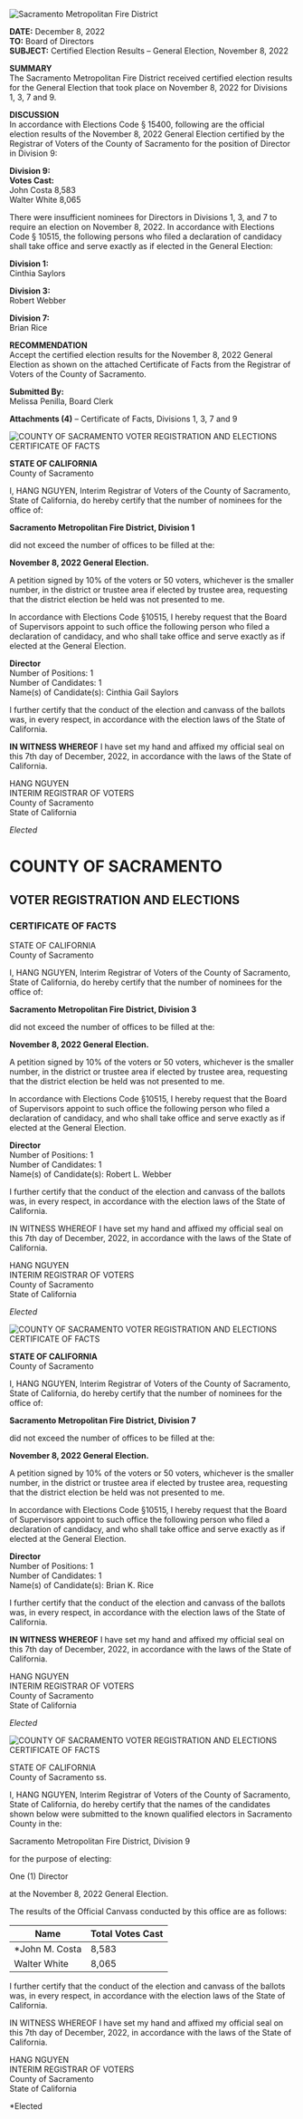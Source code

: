 <!-- Page 1 -->
![Sacramento Metropolitan Fire District](https://via.placeholder.com/768x993.png?text=Sacramento+Metropolitan+Fire+District)

**DATE:** December 8, 2022  
**TO:** Board of Directors  
**SUBJECT:** Certified Election Results – General Election, November 8, 2022  

**SUMMARY**  
The Sacramento Metropolitan Fire District received certified election results for the General Election that took place on November 8, 2022 for Divisions 1, 3, 7 and 9.  

**DISCUSSION**  
In accordance with Elections Code § 15400, following are the official election results of the November 8, 2022 General Election certified by the Registrar of Voters of the County of Sacramento for the position of Director in Division 9:  

**Division 9:**  
**Votes Cast:**  
John Costa 8,583  
Walter White 8,065  

There were insufficient nominees for Directors in Divisions 1, 3, and 7 to require an election on November 8, 2022. In accordance with Elections Code § 10515, the following persons who filed a declaration of candidacy shall take office and serve exactly as if elected in the General Election:  

**Division 1:**  
Cinthia Saylors  

**Division 3:**  
Robert Webber  

**Division 7:**  
Brian Rice  

**RECOMMENDATION**  
Accept the certified election results for the November 8, 2022 General Election as shown on the attached Certificate of Facts from the Registrar of Voters of the County of Sacramento.  

**Submitted By:**  
Melissa Penilla, Board Clerk  

**Attachments (4)** – Certificate of Facts, Divisions 1, 3, 7 and 9  
<!-- Page 2 -->
![COUNTY OF SACRAMENTO VOTER REGISTRATION AND ELECTIONS CERTIFICATE OF FACTS](https://via.placeholder.com/768x993.png?text=COUNTY+OF+SACRAMENTO+VOTER+REGISTRATION+AND+ELECTIONS+CERTIFICATE+OF+FACTS)

**STATE OF CALIFORNIA**  
County of Sacramento  

I, HANG NGUYEN, Interim Registrar of Voters of the County of Sacramento, State of California, do hereby certify that the number of nominees for the office of:

**Sacramento Metropolitan Fire District, Division 1**  

did not exceed the number of offices to be filled at the:

**November 8, 2022 General Election.**

A petition signed by 10% of the voters or 50 voters, whichever is the smaller number, in the district or trustee area if elected by trustee area, requesting that the district election be held was not presented to me.

In accordance with Elections Code §10515, I hereby request that the Board of Supervisors appoint to such office the following person who filed a declaration of candidacy, and who shall take office and serve exactly as if elected at the General Election.

**Director**  
Number of Positions: 1  
Number of Candidates: 1  
Name(s) of Candidate(s): Cinthia Gail Saylors  

I further certify that the conduct of the election and canvass of the ballots was, in every respect, in accordance with the election laws of the State of California.

**IN WITNESS WHEREOF** I have set my hand and affixed my official seal on this 7th day of December, 2022, in accordance with the laws of the State of California.

HANG NGUYEN  
INTERIM REGISTRAR OF VOTERS  
County of Sacramento  
State of California  

*Elected*
<!-- Page 3 -->
# COUNTY OF SACRAMENTO  
## VOTER REGISTRATION AND ELECTIONS  
### CERTIFICATE OF FACTS  

STATE OF CALIFORNIA  
County of Sacramento  

I, HANG NGUYEN, Interim Registrar of Voters of the County of Sacramento, State of California, do hereby certify that the number of nominees for the office of:  

**Sacramento Metropolitan Fire District, Division 3**  

did not exceed the number of offices to be filled at the:  

**November 8, 2022 General Election.**  

A petition signed by 10% of the voters or 50 voters, whichever is the smaller number, in the district or trustee area if elected by trustee area, requesting that the district election be held was not presented to me.  

In accordance with Elections Code §10515, I hereby request that the Board of Supervisors appoint to such office the following person who filed a declaration of candidacy, and who shall take office and serve exactly as if elected at the General Election.  

**Director**  
Number of Positions: 1  
Number of Candidates: 1  
Name(s) of Candidate(s): Robert L. Webber  

I further certify that the conduct of the election and canvass of the ballots was, in every respect, in accordance with the election laws of the State of California.  

IN WITNESS WHEREOF I have set my hand and affixed my official seal on this 7th day of December, 2022, in accordance with the laws of the State of California.  

HANG NGUYEN  
INTERIM REGISTRAR OF VOTERS  
County of Sacramento  
State of California  

*Elected*  
<!-- Page 4 -->
![COUNTY OF SACRAMENTO VOTER REGISTRATION AND ELECTIONS CERTIFICATE OF FACTS](https://via.placeholder.com/768x993.png?text=COUNTY+OF+SACRAMENTO+VOTER+REGISTRATION+AND+ELECTIONS+CERTIFICATE+OF+FACTS)

**STATE OF CALIFORNIA**  
County of Sacramento  

I, HANG NGUYEN, Interim Registrar of Voters of the County of Sacramento, State of California, do hereby certify that the number of nominees for the office of:

**Sacramento Metropolitan Fire District, Division 7**  

did not exceed the number of offices to be filled at the:

**November 8, 2022 General Election.**

A petition signed by 10% of the voters or 50 voters, whichever is the smaller number, in the district or trustee area if elected by trustee area, requesting that the district election be held was not presented to me.

In accordance with Elections Code §10515, I hereby request that the Board of Supervisors appoint to such office the following person who filed a declaration of candidacy, and who shall take office and serve exactly as if elected at the General Election.

**Director**  
Number of Positions: 1  
Number of Candidates: 1  
Name(s) of Candidate(s): Brian K. Rice  

I further certify that the conduct of the election and canvass of the ballots was, in every respect, in accordance with the election laws of the State of California.

**IN WITNESS WHEREOF** I have set my hand and affixed my official seal on this 7th day of December, 2022, in accordance with the laws of the State of California.

HANG NGUYEN  
INTERIM REGISTRAR OF VOTERS  
County of Sacramento  
State of California  

*Elected*
<!-- Page 5 -->
![COUNTY OF SACRAMENTO VOTER REGISTRATION AND ELECTIONS CERTIFICATE OF FACTS](https://via.placeholder.com/993x768.png?text=COUNTY+OF+SACRAMENTO+VOTER+REGISTRATION+AND+ELECTIONS+CERTIFICATE+OF+FACTS)

STATE OF CALIFORNIA  
County of Sacramento  ss.

I, HANG NGUYEN, Interim Registrar of Voters of the County of Sacramento, State of California, do hereby certify that the names of the candidates shown below were submitted to the known qualified electors in Sacramento County in the:

Sacramento Metropolitan Fire District, Division 9

for the purpose of electing:

One (1) Director

at the November 8, 2022 General Election.

The results of the Official Canvass conducted by this office are as follows:

| Name              | Total Votes Cast |
|-------------------|------------------|
| *John M. Costa    | 8,583            |
| Walter White      | 8,065            |

I further certify that the conduct of the election and canvass of the ballots was, in every respect, in accordance with the election laws of the State of California.

IN WITNESS WHEREOF I have set my hand and affixed my official seal on this 7th day of December, 2022, in accordance with the laws of the State of California.

HANG NGUYEN  
INTERIM REGISTRAR OF VOTERS  
County of Sacramento  
State of California  

*Elected
